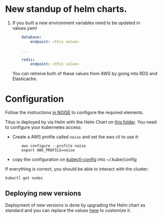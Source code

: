 # New standup of helm charts.

1. If you built a new environment variables need to be updated in values.yaml
    ```yaml
        database:
            endpoint: <this value>

        ...

        redis:
            endpoint: <this value>

    ```
    You can retreive both of these values from AWS by going into RDS and Elasticache.

# Configuration

Follow the instructions [in NOISE](https://github.com/nearform/noise) to configure the required
elements.

Titus is deployed by via Helm with the Helm Chart on [this folder](./helm). You need to
configure your kubernetes access:

- Create a AWS profile called `noise` and set the aws cli to use it:
    ```
        aws configure --profile noise
        export AWS_PROFILE=noise
    ```
- copy the configuration on [kubectl-config](./kubectl-config) into ~/.kube/config

If everything is correct, you should be able to interact with the cluster:
```
kubectl get nodes
```

## Deploying new versions

Deployment of new versions is done by upgrading the Helm chart as standard and you can replace the values [here](./helm/values.yaml) to customize it.
